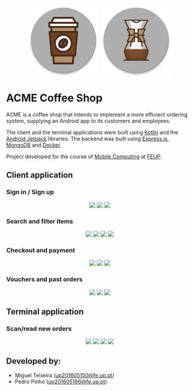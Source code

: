 <p align="center">
  <img src="https://github.com/miguelalexbt/ACME-Coffee-App/blob/master/client/app/src/main/res/mipmap-xxxhdpi/ic_launcher.png" />
  <img src="https://github.com/miguelalexbt/ACME-Coffee-App/blob/master/terminal/app/src/main/res/mipmap-xxxhdpi/ic_launcher.png" />
</p>

# ACME Coffee Shop

ACME is a coffee shop that intends to implement a more efficient ordering system, supplying an Android app to its customers and employees.

The client and the terminal applications were built using [Kotlin](https://kotlinlang.org/) and the [Android Jetpack](https://developer.android.com/jetpack) libraries.
The backend was built using [Express.js](https://expressjs.com/), [MongoDB](https://www.mongodb.com/) and [Docker](https://www.docker.com/).

Project developed for the course of [Mobile Computing](https://sigarra.up.pt/feup/pt/ucurr_geral.ficha_uc_view?pv_ocorrencia_id=459516) at [FEUP](https://sigarra.up.pt/feup/pt/web_page.Inicial).

## Client application
### Sign in / Sign up
<p align="center">
  <img src="https://i.imgur.com/sMwRvag.png" width="200" /> 
  <img src="https://i.imgur.com/xTRKWJg.png" width="200" />
  <img src="https://i.imgur.com/EDsDdw6.png" width="200" />
</p>

### Search and filter items
<p align="center">
  <img src="https://i.imgur.com/1oxeszA.png" width="170" />
  <img src="https://i.imgur.com/w6gtbe7.png" width="170" /> 
  <img src="https://i.imgur.com/Y2Yhih1.png" width="170" />
  <img src="https://i.imgur.com/DdCVjlQ.png" width="170" />
</p>

### Checkout and payment
<p align="center">
  <img src="https://i.imgur.com/GLxETbp.png" width="200" />
  <img src="https://i.imgur.com/47Em0IF.png" width="200" /> 
  <img src="https://i.imgur.com/YkTbFnl.png" width="200" />
</p>

### Vouchers and past orders
<p align="center">
  <img src="https://i.imgur.com/EMDeO3m.png" width="200" />
  <img src="https://i.imgur.com/1DjipSx.png" width="200" /> 
  <img src="https://i.imgur.com/pbINzql.png" width="200" />
</p>

## Terminal application

### Scan/read new orders
<p align="center">
  <img src="https://i.imgur.com/GwHYugL.png" width="170" />
  <img src="https://i.imgur.com/uGrXTmw.png" width="170" />
  <img src="https://i.imgur.com/qLyvW5d.png" width="170" /> 
  <img src="https://i.imgur.com/KNqde8h.png" width="170" />
</p>

## Developed by:
- Miguel Teixeira (up201605150@fe.up.pt)
- Pedro Pinho (up201605166@fe.up.pt)

